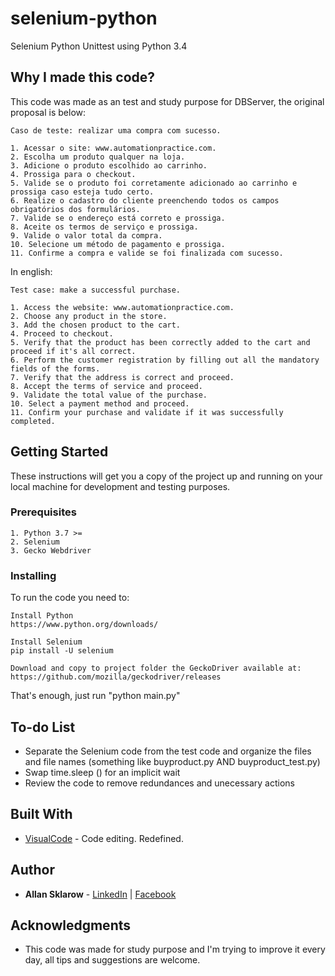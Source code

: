 # selenium-python
Selenium Python Unittest using Python 3.4

## Why I made this code?

This code was made as an test and study purpose for DBServer, the original proposal is below:
```
Caso de teste: realizar uma compra com sucesso.
 
1. Acessar o site: www.automationpractice.com.
2. Escolha um produto qualquer na loja.
3. Adicione o produto escolhido ao carrinho.
4. Prossiga para o checkout.
5. Valide se o produto foi corretamente adicionado ao carrinho e prossiga caso esteja tudo certo.
6. Realize o cadastro do cliente preenchendo todos os campos obrigatórios dos formulários.
7. Valide se o endereço está correto e prossiga.
8. Aceite os termos de serviço e prossiga.
9. Valide o valor total da compra.
10. Selecione um método de pagamento e prossiga.
11. Confirme a compra e valide se foi finalizada com sucesso.

```
In english:
```
Test case: make a successful purchase.
 
1. Access the website: www.automationpractice.com.
2. Choose any product in the store.
3. Add the chosen product to the cart.
4. Proceed to checkout.
5. Verify that the product has been correctly added to the cart and proceed if it's all correct.
6. Perform the customer registration by filling out all the mandatory fields of the forms.
7. Verify that the address is correct and proceed.
8. Accept the terms of service and proceed.
9. Validate the total value of the purchase.
10. Select a payment method and proceed.
11. Confirm your purchase and validate if it was successfully completed.

```



## Getting Started

These instructions will get you a copy of the project up and running on your local machine for development and testing purposes. 

### Prerequisites

```
1. Python 3.7 >=
2. Selenium
3. Gecko Webdriver
```

### Installing

To run the code you need to:

```
Install Python
https://www.python.org/downloads/
```

```
Install Selenium
pip install -U selenium
```

```
Download and copy to project folder the GeckoDriver available at: 
https://github.com/mozilla/geckodriver/releases
```

That's enough, just run "python main.py"

## To-do List

* Separate the Selenium code from the test code and organize the files and file names (something like buyproduct.py AND buyproduct_test.py)
* Swap time.sleep () for an implicit wait
* Review the code to remove redundances and unecessary actions


## Built With

* [VisualCode](https://code.visualstudio.com/) - Code editing. Redefined.

## Author
 
* **Allan Sklarow** - [LinkedIn](https://www.linkedin.com/in/sklarow) | [Facebook](https://www.fb.com/sklarow)

## Acknowledgments

* This code was made for study purpose and I'm trying to improve it every day, all tips and suggestions are welcome.
